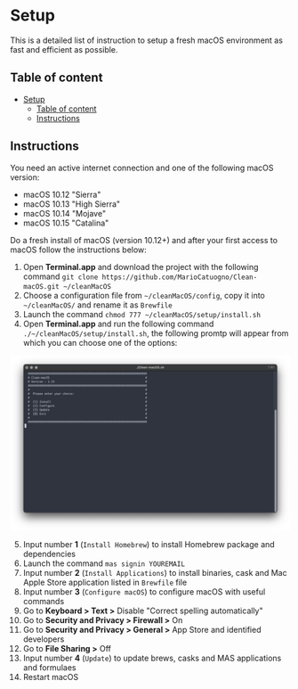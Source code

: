 # Setup

This is a detailed list of instruction to setup a fresh macOS environment as fast and efficient as possible.

## Table of content

- [Setup](#setup)
  - [Table of content](#table-of-content)
  - [Instructions](#instructions)

## Instructions

You need an active internet connection and one of the following macOS version:

* macOS 10.12 "Sierra"
* macOS 10.13 "High Sierra"
* macOS 10.14 "Mojave"
* macOS 10.15 "Catalina"

Do a fresh install of macOS (version 10.12+) and after your first access to macOS follow the instructions below:

1. Open __Terminal.app__ and download the project with the following command `git clone https://github.com/MarioCatuogno/Clean-macOS.git ~/cleanMacOS`
2. Choose a configuration file from `~/cleanMacOS/config`, copy it into `~/cleanMacOS/` and rename it as `Brewfile`
3. Launch the command `chmod 777 ~/cleanMacOS/setup/install.sh`
4. Open __Terminal.app__ and run the following command `./~/cleanMacOS/setup/install.sh`, the following promtp will appear from which you can choose one of the options:

<p align="center">
  <a href="https://github.com/MarioCatuogno/Clean-macOS">
  <img width=600px src="https://raw.githubusercontent.com/MarioCatuogno/Clean-macOS/master/img/scrn_cleanmacos_terminal.png" alt="Clean-macOS terminal"><br></a>
</p>

5. Input number __1__ (`Install Homebrew`) to install Homebrew package and dependencies
6. Launch the command `mas signin YOUREMAIL`
7. Input number __2__ (`Install Applications`) to install binaries, cask and Mac Apple Store application listed in `Brewfile` file
8. Input number __3__ (`Configure macOS`) to configure macOS with useful commands
9. Go to __Keyboard > Text >__ Disable "Correct spelling automatically"
10. Go to __Security and Privacy > Firewall >__ On
11. Go to __Security and Privacy > General >__ App Store and identified developers
12. Go to __File Sharing >__ Off
13. Input number __4__ (`Update`) to update brews, casks and MAS applications and formulaes
14. Restart macOS